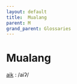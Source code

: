 ```yaml
---
layout: default
title:  Mualang
parent: M
grand_parent: Glossaries
---
```


# Mualang


[aik](https://en.wiktionary.org/wiki/?curid=3087249)
: /aiʔ/

